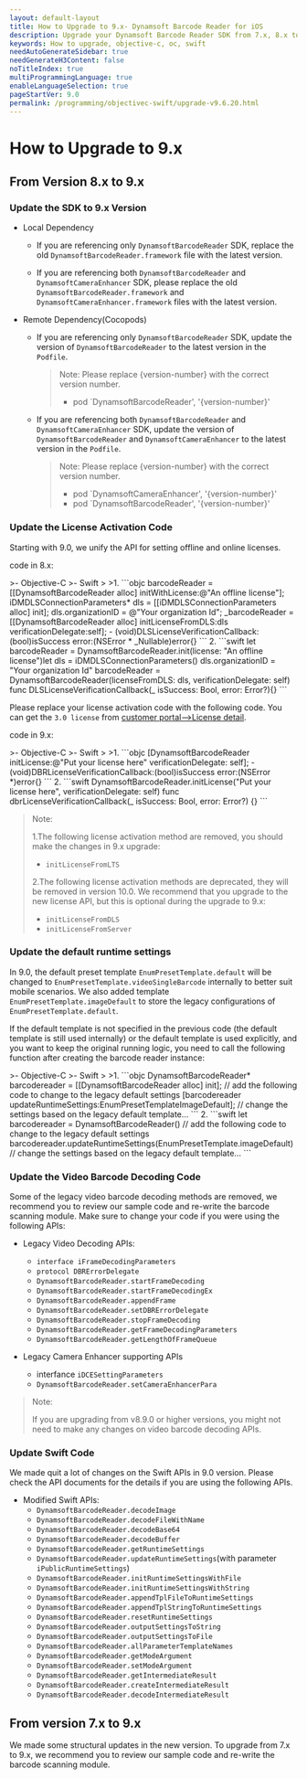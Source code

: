 ```yaml
---
layout: default-layout
title: How to Upgrade to 9.x- Dynamsoft Barcode Reader for iOS
description: Upgrade your Dynamsoft Barcode Reader SDK from 7.x, 8.x to 9.x along with its license activation code, decoding code, and default settings for iOS.
keywords: How to upgrade, objective-c, oc, swift
needAutoGenerateSidebar: true
needGenerateH3Content: false
noTitleIndex: true
multiProgrammingLanguage: true
enableLanguageSelection: true
pageStartVer: 9.0
permalink: /programming/objectivec-swift/upgrade-v9.6.20.html
---
```


# How to Upgrade to 9.x

## From Version 8.x to 9.x

### Update the SDK to 9.x Version

- Local Dependency
  - If you are referencing only `DynamsoftBarcodeReader` SDK, replace the old `DynamsoftBarcodeReader.framework` file with the latest version.

  - If you are referencing both `DynamsoftBarcodeReader` and `DynamsoftCameraEnhancer` SDK, please replace the old `DynamsoftBarcodeReader.framework` and `DynamsoftCameraEnhancer.framework` files with the latest version.

- Remote Dependency(Cocopods)
  - If you are referencing only `DynamsoftBarcodeReader` SDK, update the version of `DynamsoftBarcodeReader` to the latest version in the `Podfile`.
    >Note: Please replace {version-number} with the correct version number.
    >- pod `DynamsoftBarcodeReader', '{version-number}'

  - If you are referencing both `DynamsoftBarcodeReader` and `DynamsoftCameraEnhancer` SDK, update the version of `DynamsoftBarcodeReader` and `DynamsoftCameraEnhancer` to the latest version in the `Podfile`.
    >Note: Please replace {version-number} with the correct version number.
    >- pod `DynamsoftCameraEnhancer', '{version-number}'
    >- pod `DynamsoftBarcodeReader', '{version-number}'

### Update the License Activation Code

Starting with 9.0, we unify the API for setting offline and online licenses.

code in 8.x:

<div class="sample-code-prefix"></div>
>- Objective-C
>- Swift
>
>1. 
```objc
barcodeReader = [[DynamsoftBarcodeReader alloc] initWithLicense:@"An offline license"];
iDMDLSConnectionParameters* dls = [[iDMDLSConnectionParameters alloc] init];
dls.organizationID = @"Your organization Id";
_barcodeReader = [[DynamsoftBarcodeReader alloc] initLicenseFromDLS:dls verificationDelegate:self];
- (void)DLSLicenseVerificationCallback:(bool)isSuccess error:(NSError * _Nullable)error{}
```
2. 
```swift
let barcodeReader = DynamsoftBarcodeReader.init(license: "An offline license")let dls = iDMDLSConnectionParameters()
dls.organizationID = "Your organization Id"
barcodeReader = DynamsoftBarcodeReader(licenseFromDLS: dls, verificationDelegate: self)
func DLSLicenseVerificationCallback(_ isSuccess: Bool, error: Error?){}
```

Please replace your license activation code with the following code. You can get the `3.0 license` from [customer portal-->License detail](#update-the-license-activation-code).

code in 9.x:

<div class="sample-code-prefix"></div>
>- Objective-C
>- Swift
>
>1. 
```objc
[DynamsoftBarcodeReader initLicense:@"Put your license here" verificationDelegate: self];
- (void)DBRLicenseVerificationCallback:(bool)isSuccess error:(NSError *)error{}
```
2. 
```swift
DynamsoftBarcodeReader.initLicense("Put your license here", verificationDelegate: self)
func dbrLicenseVerificationCallback(_ isSuccess: Bool, error: Error?) {}
```

> Note:  
>  
> 1.The following license activation method are removed, you should make the changes in 9.x upgrade:
> - `initLicenseFromLTS`
>
> 2.The following license activation methods are deprecated, they will be removed in version 10.0. We recommend that you upgrade to the new license API, but this is optional during the upgrade to 9.x:
>  
> - `initLicenseFromDLS`
> - `initLicenseFromServer`

### Update the default runtime settings

In 9.0, the default preset template `EnumPresetTemplate.default` will be changed to `EnumPresetTemplate.videoSingleBarcode` internally to better suit mobile scenarios. We also added template `EnumPresetTemplate.imageDefault` to store the legacy configurations of `EnumPresetTemplate.default`.

If the default template is not specified in the previous code (the default template is still used internally) or the default template is used explicitly, and you want to keep the original running logic, you need to call the following function after creating the barcode reader instance:

<div class="sample-code-prefix"></div>
>- Objective-C
>- Swift
>
>1. 
```objc
DynamsoftBarcodeReader* barcodereader = [[DynamsoftBarcodeReader alloc] init];
// add the following code to change to the legacy default settings
[barcodereader updateRuntimeSettings:EnumPresetTemplateImageDefault];
// change the settings based on the legacy default template...
```
2. 
```swift
let barcodereader = DynamsoftBarcodeReader()
// add the following code to change to the legacy default settings
barcodereader.updateRuntimeSettings(EnumPresetTemplate.imageDefault)
// change the settings based on the legacy default template...
```

### Update the Video Barcode Decoding Code

Some of the legacy video barcode decoding methods are removed, we recommend you to review our sample code and re-write the barcode scanning module. Make sure to change your code if you were using the following APIs:

- Legacy Video Decoding APIs:
  - `interface iFrameDecodingParameters`
  - `protocol DBRErrorDelegate`
  - `DynamsoftBarcodeReader.startFrameDecoding`
  - `DynamsoftBarcodeReader.startFrameDecodingEx`
  - `DynamsoftBarcodeReader.appendFrame`
  - `DynamsoftBarcodeReader.setDBRErrorDelegate`
  - `DynamsoftBarcodeReader.stopFrameDecoding`
  - `DynamsoftBarcodeReader.getFrameDecodingParameters`
  - `DynamsoftBarcodeReader.getLengthOfFrameQueue`

- Legacy Camera Enhancer supporting APIs
  - interfance `iDCESettingParameters`
  - `DynamsoftBarcodeReader.setCameraEnhancerPara`

> Note:  
>
> If you are upgrading from v8.9.0 or higher versions, you might not need to make any changes on video barcode decoding APIs.

### Update Swift Code

We made quit a lot of changes on the Swift APIs in 9.0 version. Please check the API documents for the details if you are using the following APIs.

- Modified Swift APIs:
  - `DynamsoftBarcodeReader.decodeImage`
  - `DynamsoftBarcodeReader.decodeFileWithName`
  - `DynamsoftBarcodeReader.decodeBase64`
  - `DynamsoftBarcodeReader.decodeBuffer`
  - `DynamsoftBarcodeReader.getRuntimeSettings`
  - `DynamsoftBarcodeReader.updateRuntimeSettings`(with parameter `iPublicRuntimeSettings`)
  - `DynamsoftBarcodeReader.initRuntimeSettingsWithFile`
  - `DynamsoftBarcodeReader.initRuntimeSettingsWithString`
  - `DynamsoftBarcodeReader.appendTplFileToRuntimeSettings`
  - `DynamsoftBarcodeReader.appendTplStringToRuntimeSettings`
  - `DynamsoftBarcodeReader.resetRuntimeSettings`
  - `DynamsoftBarcodeReader.outputSettingsToString`
  - `DynamsoftBarcodeReader.outputSettingsToFile`
  - `DynamsoftBarcodeReader.allParameterTemplateNames`
  - `DynamsoftBarcodeReader.getModeArgument`
  - `DynamsoftBarcodeReader.setModeArgument`
  - `DynamsoftBarcodeReader.getIntermediateResult`
  - `DynamsoftBarcodeReader.createIntermediateResult`
  - `DynamsoftBarcodeReader.decodeIntermediateResult`


## From version 7.x to 9.x

We made some structural updates in the new version. To upgrade from 7.x to 9.x, we recommend you to review our sample code and re-write the barcode scanning module.
